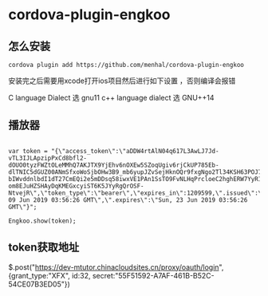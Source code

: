 # cordova-plugin-engkoo


## 怎么安装

~~~
cordova plugin add https://github.com/menhal/cordova-plugin-engkoo
~~~

安装完之后需要用xcode打开ios项目然后进行如下设置 ，否则编译会报错

C language Dialect 选 gnu11
c++ language dialect 选 GNU++14

## 播放器

~~~ language=javascript

var token = "{\"access_token\":\"aDDW4rtAlN04q617L3AwLJ7Jd-vTL3IJLApzipPxCd8bfl2-dOUO0tyzFWZtOLeMMhQ7AKJTX9YjEhv6nOXEw5SZoqUgiv6rjCkUP785Eb-dlTNIC5dGUZ00ANmSfxoWoSjbOHw3B9_mb6yupJZvSejHknOQr9fxgNgo2Tl34KSH63POJ7J4qWPnk9DZRKV-bIWvddnlbdI1dT27CmEQi2e5mDDsq58iwxVE1PAn1SsTO9FvNLHqPrcloeC2hghERW7YyR1DNVSkxqSt8le5adVqgoE7xAl0KQYxcu4Kn8Fa9dWOuPTk37d1h2g27Y6EZVyyXcQWUCTcoLPFqnwgdqcsymAV7owYx0vqHCMdUmT3RRESuS9z7sqDlHXZ1gX0aBLjcuUhUJZVTMOMGiN-om8EJuHZSHAyDqKMEGxcyiST6K5JYyRgQrOSF-NtvejR\",\"token_type\":\"bearer\",\"expires_in\":1209599,\".issued\":\"Sun, 09 Jun 2019 03:56:26 GMT\",\".expires\":\"Sun, 23 Jun 2019 03:56:26 GMT\"}";

Engkoo.show(token);

~~~


## token获取地址
$.post("https://dev-mtutor.chinacloudsites.cn/proxy/oauth/login", {grant_type:"XFX", id:32, secret:"55F51592-A7AF-461B-B52C-54CE07B3ED05"})